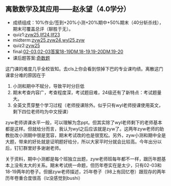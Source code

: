 ## 离散数学及其应用——赵永望（4.0学分）
- 成绩组成：10%作业/签到+20%小测+20%期中+50%期末（40分斩杀线），期末可覆盖总评（聊胜于无）。
- quiz1:[zyw25](../files/离散数学及其应用/25quiz1_zyw.pdf),[llf24](../files/离散数学及其应用/24quiz1_llf.pdf),[llf23](../files/离散数学及其应用/23quiz1_llf.pdf)
- midterm:[zyw25](../files/离散数学及其应用/25年zyw期中.pdf),[zyw24](../files/离散数学及其应用/zyw24年期中.pdf),[wyl25](../files/离散数学及其应用/25年wyl期中.pdf),[zyw](../files/离散数学及其应用/zyw期中.pdf)
- quiz2:[zyw25](../files/离散数学及其应用/25年zyw%20quiz2.pdf)
- final:[02-03](../files/离散数学及其应用/02-03期末.pdf),[02-03答案](../files/离散数学及其应用/离散期末1.pdf)[18-19DM](../files/离散数学及其应用/2018–2019%20学年春夏学期DM.pdf),[18-19](../files/离散数学及其应用/18-19期末.pdf),[19-20DM](../files/离散数学及其应用/19-20-discrte-math(no%20answer).pdf),[19-20](../files/离散数学及其应用/19-20期末.pdf)
- 课后题答案:[奇数题](../files/离散数学及其应用/离散（奇数）.pdf)

这门课的难度几乎全校皆知。去cls上你会看到惊掉下巴的专业课均绩。离散这门课拿分难的原因在于

1. 小测和期中不赋分，导致平时分巨低
2. 期末考查内容广，考查程度深，考试题目难，24级还有了新特点：考试题量大。
3. 全英文贯穿整个学习过程（老师授课除外。似乎只有wyl老师授课使用英文，剩下四位老师均为中文授课）

zyw老师讲课水平一般，可以理解为念ppt。但其实除了wyl老师剩下的老师基本都是这样。但就给分而言，我认为wyl之后应该就是zyw了。这两年zyw老师的助教批改小测期中很是宽容，期末考试改的也是很宽松。另外，zyw小测和期中全是大题，带来的好处就是证明题好给分，所以大家平时分就会比较高。今年出分以后，钉钉群里好多谢谢老师。

关于资料，期中小测都是每个班独立出题，zyw老师班每年都不一样，跟历年题基本上没有太大的关系。期末考试统一命题，但历年卷实在是太少，只有02-03和18-19两年的卷子。但据zyw老师描述，25年卷子（98上有回忆卷）跟现存的两年历年卷重合度很高（lz没感觉到bushi）